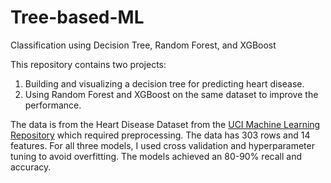 # Tree-based-ML
Classification using Decision Tree, Random Forest, and XGBoost 

This repository contains two projects:

1) Building and visualizing a decision tree for predicting heart disease. 
2) Using Random Forest and XGBoost on the same dataset to improve the performance.


The data is from the Heart Disease Dataset from the [UCI Machine Learning Repository](https://archive.ics.uci.edu/ml/index.php) which required preprocessing. The data has 303 rows and 14 features. For all three models, I used cross validation and hyperparameter tuning to avoid overfitting. The models achieved an 80-90% recall and accuracy.  


